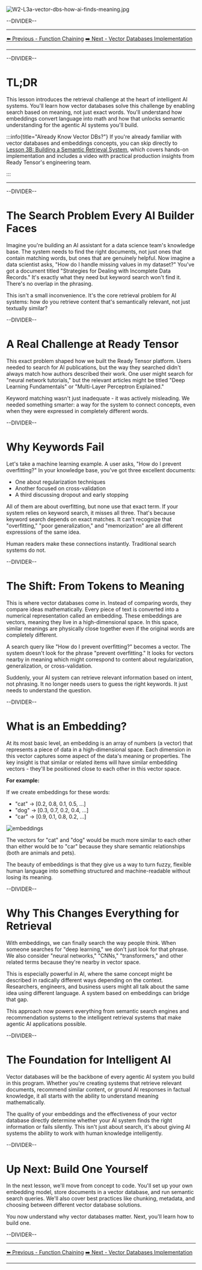 ![W2-L3a-vector-dbs-how-ai-finds-meaning.jpg](W2-L3a-vector-dbs-how-ai-finds-meaning.jpg)

--DIVIDER--

---

[⬅️ Previous - Function Chaining](https://app.readytensor.ai/publications/X51gr9ZwohcW)
[➡️ Next - Vector Databases Implementation](https://app.readytensor.ai/publications/hwjIdxHZGASQ)

---

--DIVIDER--

# TL;DR

This lesson introduces the retrieval challenge at the heart of intelligent AI systems. You'll learn how vector databases solve this challenge by enabling search based on meaning, not just exact words. You'll understand how embeddings convert language into math and how that unlocks semantic understanding for the agentic AI systems you'll build.

:::info{title="Already Know Vector DBs?"}
If you're already familiar with vector databases and embeddings concepts, you can skip directly to [Lesson 3B: Building a Semantic Retrieval System](https://app.readytensor.ai/publications/hwjIdxHZGASQ), which covers hands-on implementation and includes a video with practical production insights from Ready Tensor's engineering team.

:::

---

--DIVIDER--

# The Search Problem Every AI Builder Faces

Imagine you're building an AI assistant for a data science team's knowledge base. The system needs to find the right documents, not just ones that contain matching words, but ones that are genuinely helpful. Now imagine a data scientist asks, "How do I handle missing values in my dataset?" You've got a document titled "Strategies for Dealing with Incomplete Data Records." It's exactly what they need but keyword search won't find it. There's no overlap in the phrasing.

This isn't a small inconvenience. It's the core retrieval problem for AI systems: how do you retrieve content that's semantically relevant, not just textually similar?

--DIVIDER--

# A Real Challenge at Ready Tensor

This exact problem shaped how we built the Ready Tensor platform. Users needed to search for AI publications, but the way they searched didn't always match how authors described their work. One user might search for "neural network tutorials," but the relevant articles might be titled "Deep Learning Fundamentals" or "Multi-Layer Perceptron Explained."

Keyword matching wasn't just inadequate - it was actively misleading. We needed something smarter: a way for the system to connect concepts, even when they were expressed in completely different words.

--DIVIDER--

# Why Keywords Fail

Let's take a machine learning example. A user asks, "How do I prevent overfitting?" In your knowledge base, you've got three excellent documents:

- One about regularization techniques
- Another focused on cross-validation
- A third discussing dropout and early stopping

All of them are about overfitting, but none use that exact term. If your system relies on keyword search, it misses all three. That's because keyword search depends on exact matches. It can't recognize that "overfitting," "poor generalization," and "memorization" are all different expressions of the same idea.

Human readers make these connections instantly. Traditional search systems do not.

--DIVIDER--

# The Shift: From Tokens to Meaning

This is where vector databases come in. Instead of comparing words, they compare ideas mathematically. Every piece of text is converted into a numerical representation called an embedding. These embeddings are vectors, meaning they live in a high-dimensional space. In this space, similar meanings are physically close together even if the original words are completely different.

A search query like "How do I prevent overfitting?" becomes a vector. The system doesn't look for the phrase "prevent overfitting." It looks for vectors nearby in meaning which might correspond to content about regularization, generalization, or cross-validation.

Suddenly, your AI system can retrieve relevant information based on intent, not phrasing. It no longer needs users to guess the right keywords. It just needs to understand the question.

--DIVIDER--

# What is an Embedding?

At its most basic level, an embedding is an array of numbers (a vector) that represents a piece of data in a high-dimensional space. Each dimension in this vector captures some aspect of the data's meaning or properties. The key insight is that similar or related items will have similar embedding vectors - they'll be positioned close to each other in this vector space.

**For example:**

If we create embeddings for these words:

- "cat" → [0.2, 0.8, 0.1, 0.5, ...]
- "dog" → [0.3, 0.7, 0.2, 0.4, ...]
- "car" → [0.9, 0.1, 0.8, 0.2, ...]

![embeddings](embeddings.png)

The vectors for "cat" and "dog" would be much more similar to each other than either would be to "car" because they share semantic relationships (both are animals and pets).

The beauty of embeddings is that they give us a way to turn fuzzy, flexible human language into something structured and machine-readable without losing its meaning.

--DIVIDER--

# Why This Changes Everything for Retrieval

With embeddings, we can finally search the way people think. When someone searches for "deep learning," we don't just look for that phrase. We also consider "neural networks," "CNNs," "transformers," and other related terms because they're nearby in vector space.

This is especially powerful in AI, where the same concept might be described in radically different ways depending on the context. Researchers, engineers, and business users might all talk about the same idea using different language. A system based on embeddings can bridge that gap.

This approach now powers everything from semantic search engines and recommendation systems to the intelligent retrieval systems that make agentic AI applications possible.

--DIVIDER--

# The Foundation for Intelligent AI

Vector databases will be the backbone of every agentic AI system you build in this program. Whether you're creating systems that retrieve relevant documents, recommend similar content, or ground AI responses in factual knowledge, it all starts with the ability to understand meaning mathematically.

The quality of your embeddings and the effectiveness of your vector database directly determine whether your AI system finds the right information or fails silently. This isn't just about search, it's about giving AI systems the ability to work with human knowledge intelligently.

--DIVIDER--

# Up Next: Build One Yourself

In the next lesson, we'll move from concept to code. You'll set up your own embedding model, store documents in a vector database, and run semantic search queries. We'll also cover best practices like chunking, metadata, and choosing between different vector database solutions.

You now understand why vector databases matter. Next, you'll learn how to build one.

--DIVIDER--

---

[⬅️ Previous - Function Chaining](https://app.readytensor.ai/publications/X51gr9ZwohcW)
[➡️ Next - Vector Databases Implementation](https://app.readytensor.ai/publications/hwjIdxHZGASQ)

---
